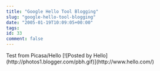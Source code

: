 ```yaml
---
title: "Google Hello Tool Blogging"
slug: "google-hello-tool-blogging"
date: "2005-01-19T10:09:05+00:00"
tags:
id: 33
comment: false
---
```


<div style="clear:both;"></div>Test from Picasa/Hello&nbsp;[![Posted by Hello](http://photos1.blogger.com/pbh.gif)](http://www.hello.com/)<div style="clear:both; padding-bottom: 0.25em;"></div>
